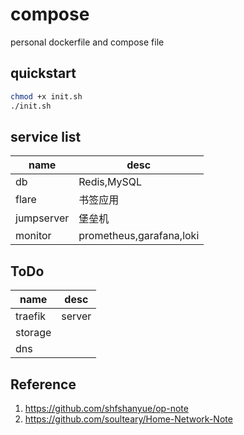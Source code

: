 # compose

personal dockerfile and compose file


## quickstart

```bash
chmod +x init.sh
./init.sh
```

## service list

| name       | desc        |
| ---------- | ----------- |
| db         | Redis,MySQL |
| flare      | 书签应用    |
| jumpserver | 堡垒机            |
| monitor | prometheus,garafana,loki |

## ToDo

| name       | desc        |
| ---------- | ----------- |
| traefik        |  server  |
| storage        |    |
| dns        |    |


## Reference

1. https://github.com/shfshanyue/op-note
2. https://github.com/soulteary/Home-Network-Note